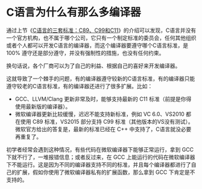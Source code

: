 # C语言为什么有那么多编译器

通过上节《[C语言的三套标准：C89、C99和C11](http://c.biancheng.net/view/vip_1742.html)》的介绍可以发现，C语言并没有一个官方机构，也不属于哪个公司，它只有一个制定标准的委员会，任何其他组织或者个人都可以开发C语言的编译器，而这个编译器要遵守哪个C语言标准，是 100% 遵守还是部分遵守，并没有强制性的措施，也没有任何约束。

换句话说，各个厂商可以为了自己的利益、根据自己的喜好来开发编译器。

这就导致了一个棘手的问题，有的编译器遵守较新的C语言标准，有的编译器只能遵守较老的C语言标准，有的编译器还进行了很多扩展。比如：

- GCC、LLVM/Clang 更新非常及时，能够支持最新的 C11 标准（前提是你得使用最新版的编译器）。
- 微软编译器更新比较缓慢，迟迟不能支持新标准，例如 VC 6.0、VS2010 都在使用 C89 标准，VS2015 部分支持 C99 标准（其他版本的VS没有测试）。微软官方给出的答复是，最新的标准已经在 C++ 中支持了，C语言就没必要再重复了。


初学者经常会遇到这种情况，有些代码在微软编译器下能够正常运行，拿到 GCC 下就不行了，一堆报错信息；或者反过来，在 GCC 上能运行的代码在微软编译器下不能运行。这是因为不同的编译器支持不同的标准，并且每个编译器都进行了自己的扩展，假如你使用了微软编译器私有的扩展函数，那么拿到 GCC 下肯定是不支持的。
